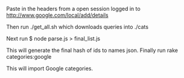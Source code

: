 Paste in the headers from a open session logged in to
http://www.google.com/local/add/details

Then run ./get_all.sh which downloads queries into ./cats

Next run $ node parse.js > final_list.js

This will generate the final hash of ids to names json. Finally run
rake categories:google

This will import Google categories.
